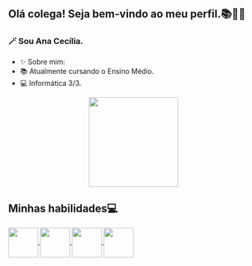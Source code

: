 ## Olá colega! Seja bem-vindo ao meu perfil.📚👩‍💻

### 🪄 Sou Ana Cecília.

- ✨ Sobre mim:
- 📚 Atualmente cursando o Ensino Médio.
- 💻 Informática 3/3.

<div align="center">

 
<a href="https://github.com/anacecilia-hb">
 <img height="180em" src="https://github-readme-stats.vercel.app/api?username=anacecilia-hb&show_icons=true&theme=radical&include_all_commits=true&count_private=true"/>
 </a>



</div>

## Minhas habilidades💻

<div>
 
<a href="https://github.com/anacecilia-hb">
<img align="center" height="60" widht="70" src="https://cdn.jsdelivr.net/gh/devicons/devicon/icons/html5/html5-original.svg">
</a>

<a href="https://github.com/anacecilia-hb">
<img align="center" height="60" widht="70" src="https://cdn.jsdelivr.net/gh/devicons/devicon/icons/css3/css3-original.svg">
</a>
  
<a href="https://github.com/anacecilia-hb">
<img align="center" height="60" widht="70" src="https://cdn.jsdelivr.net/gh/devicons/devicon/icons/javascript/javascript-original.svg">
</a>
  
<a href="https://github.com/anacecilia-hb">
<img align="center" height="60" widht="70" src="https://cdn.jsdelivr.net/gh/devicons/devicon/icons/java/java-plain-wordmark.svg">
</a>

</div>



